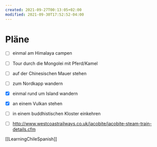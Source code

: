 ```yaml
---
created: 2021-09-27T00:13:05+02:00
modified: 2021-09-30T17:52:52-04:00
---
```


# Pläne

- [ ] einmal am Himalaya campen 
- [ ] Tour durch die Mongolei mit Pferd/Kamel 
- [ ] auf der Chinesischen Mauer stehen 
- [ ] zum Nordkapp wandern 
- [x] einmal rund um Island wandern 
- [x] an einem Vulkan stehen 
- [ ] in einem buddhistischen Kloster einkehren 
- [ ] http://www.westcoastrailways.co.uk/jacobite/jacobite-steam-train-details.cfm 


[[LearningChileSpanish]]